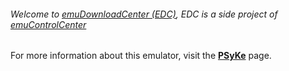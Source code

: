 ###### Welcome to [emuDownloadCenter (EDC)](https://github.com/PhoenixInteractiveNL/emuDownloadCenter/wiki/), EDC is a side project of [emuControlCenter](https://github.com/PhoenixInteractiveNL/emuControlCenter/wiki/)

For more information about this emulator, visit the [**PSyKe**](https://github.com/PhoenixInteractiveNL/emuDownloadCenter/wiki/Emulator-psyke#menu) page.
